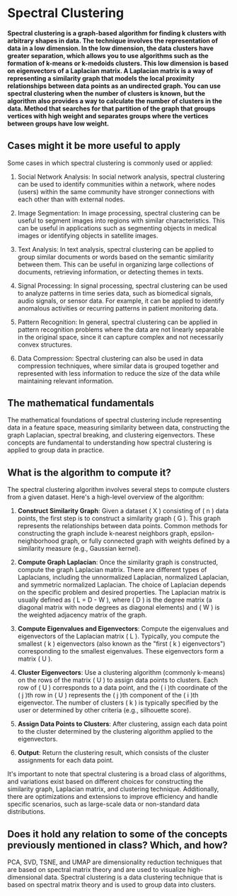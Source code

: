 # Spectral Clustering

<h4>Spectral clustering is a graph-based algorithm for finding k clusters with arbitrary shapes in data. The technique involves the representation of data in a low dimension. In the low dimension, the data clusters have greater separation, which allows you to use algorithms such as the formation of k-means or k-medoids clusters. This low dimension is based on eigenvectors of a Laplacian matrix. A Laplacian matrix is ​​a way of representing a similarity graph that models the local proximity relationships between data points as an undirected graph. You can use spectral clustering when the number of clusters is known, but the algorithm also provides a way to calculate the number of clusters in the data.
Method that searches for that partition of the graph that groups vertices with high weight and separates groups where the vertices between groups have low weight.

## Cases might it be more useful to apply
Some cases in which spectral clustering is commonly used or applied:

1. Social Network Analysis: In social network analysis, spectral clustering can be used to identify communities within a network, where nodes (users) within the same community have stronger connections with each other than with external nodes.

2. Image Segmentation: In image processing, spectral clustering can be useful to segment images into regions with similar characteristics. This can be useful in applications such as segmenting objects in medical images or identifying objects in satellite images.

3. Text Analysis: In text analysis, spectral clustering can be applied to group similar documents or words based on the semantic similarity between them. This can be useful in organizing large collections of documents, retrieving information, or detecting themes in texts.

4. Signal Processing: In signal processing, spectral clustering can be used to analyze patterns in time series data, such as biomedical signals, audio signals, or sensor data. For example, it can be applied to identify anomalous activities or recurring patterns in patient monitoring data.

5. Pattern Recognition: In general, spectral clustering can be applied in pattern recognition problems where the data are not linearly separable in the original space, since it can capture complex and not necessarily convex structures.

6. Data Compression: Spectral clustering can also be used in data compression techniques, where similar data is grouped together and represented with less information to reduce the size of the data while maintaining relevant information.

## The mathematical fundamentals

The mathematical foundations of spectral clustering include representing data in a feature space, measuring similarity between data, constructing the graph Laplacian, spectral breaking, and clustering eigenvectors. These concepts are fundamental to understanding how spectral clustering is applied to group data in practice.


## What is the algorithm to compute it?
The spectral clustering algorithm involves several steps to compute clusters from a given dataset. Here's a high-level overview of the algorithm:

1. **Construct Similarity Graph**: Given a dataset \( X \) consisting of \( n \) data points, the first step is to construct a similarity graph \( G \). This graph represents the relationships between data points. Common methods for constructing the graph include k-nearest neighbors graph, epsilon-neighborhood graph, or fully connected graph with weights defined by a similarity measure (e.g., Gaussian kernel).

2. **Compute Graph Laplacian**: Once the similarity graph is constructed, compute the graph Laplacian matrix. There are different types of Laplacians, including the unnormalized Laplacian, normalized Laplacian, and symmetric normalized Laplacian. The choice of Laplacian depends on the specific problem and desired properties. The Laplacian matrix is usually defined as \( L = D - W \), where \( D \) is the degree matrix (a diagonal matrix with node degrees as diagonal elements) and \( W \) is the weighted adjacency matrix of the graph.

3. **Compute Eigenvalues and Eigenvectors**: Compute the eigenvalues and eigenvectors of the Laplacian matrix \( L \). Typically, you compute the smallest \( k \) eigenvectors (also known as the "first \( k \) eigenvectors") corresponding to the smallest eigenvalues. These eigenvectors form a matrix \( U \).

4. **Cluster Eigenvectors**: Use a clustering algorithm (commonly k-means) on the rows of the matrix \( U \) to assign data points to clusters. Each row of \( U \) corresponds to a data point, and the \( i \)th coordinate of the \( j \)th row in \( U \) represents the \( j \)th component of the \( i \)th eigenvector. The number of clusters \( k \) is typically specified by the user or determined by other criteria (e.g., silhouette score).

5. **Assign Data Points to Clusters**: After clustering, assign each data point to the cluster determined by the clustering algorithm applied to the eigenvectors.

6. **Output**: Return the clustering result, which consists of the cluster assignments for each data point.

It's important to note that spectral clustering is a broad class of algorithms, and variations exist based on different choices for constructing the similarity graph, Laplacian matrix, and clustering technique. Additionally, there are optimizations and extensions to improve efficiency and handle specific scenarios, such as large-scale data or non-standard data distributions.

## Does it hold any relation to some of the concepts previously mentioned in class? Which, and how?

PCA, SVD, TSNE, and UMAP are dimensionality reduction techniques that are based on spectral matrix theory and are used to visualize high-dimensional data. Spectral clustering is a data clustering technique that is based on spectral matrix theory and is used to group data into clusters.